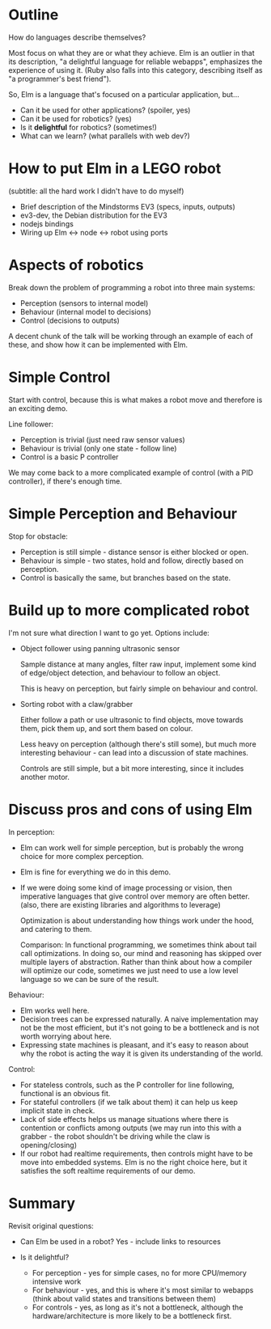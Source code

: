 # Outline

How do languages describe themselves?

Most focus on what they are or what they achieve.  Elm is an outlier
in that its description, "a delightful language for reliable webapps",
emphasizes the experience of using it. (Ruby also falls into this
category, describing itself as "a programmer's best friend").

So, Elm is a language that's focused on a particular application, but...

- Can it be used for other applications? (spoiler, yes)
- Can it be used for robotics? (yes)
- Is it __delightful__ for robotics? (sometimes!)
- What can we learn? (what parallels with web dev?)

# How to put Elm in a LEGO robot

(subtitle: all the hard work I didn't have to do myself)

- Brief description of the Mindstorms EV3 (specs, inputs, outputs)
- ev3-dev, the Debian distribution for the EV3
- nodejs bindings
- Wiring up Elm <-> node <-> robot using ports

# Aspects of robotics

Break down the problem of programming a robot into three main systems:

- Perception (sensors to internal model)
- Behaviour (internal model to decisions)
- Control (decisions to outputs)

A decent chunk of the talk will be working through an example of each
of these, and show how it can be implemented with Elm.

# Simple Control

Start with control, because this is what makes a robot move and
therefore is an exciting demo.

Line follower:
- Perception is trivial (just need raw sensor values)
- Behaviour is trivial (only one state - follow line)
- Control is a basic P controller

We may come back to a more complicated example of control (with a PID
controller), if there's enough time.

# Simple Perception and Behaviour

Stop for obstacle:
- Perception is still simple - distance sensor is either blocked or open.
- Behaviour is simple - two states, hold and follow, directly based on perception.
- Control is basically the same, but branches based on the state.

# Build up to more complicated robot

I'm not sure what direction I want to go yet. Options include:

- Object follower using panning ultrasonic sensor

  Sample distance at many angles, filter raw input, implement some
  kind of edge/object detection, and behaviour to follow an object.

  This is heavy on perception, but fairly simple on behaviour and
  control.

- Sorting robot with a claw/grabber

  Either follow a path or use ultrasonic to find objects, move towards
  them, pick them up, and sort them based on colour.

  Less heavy on perception (although there's still some), but much
  more interesting behaviour - can lead into a discussion of state
  machines.

  Controls are still simple, but a bit more interesting, since it
  includes another motor.

# Discuss pros and cons of using Elm

In perception:
- Elm can work well for simple perception, but is probably the wrong
  choice for more complex perception.
- Elm is fine for everything we do in this demo.
- If we were doing some kind of image processing or vision, then
  imperative languages that give control over memory are often
  better. (also, there are existing libraries and algorithms to
  leverage)

  Optimization is about understanding how things work under the hood,
  and catering to them.

  Comparison: In functional programming, we sometimes think about tail
  call optimizations. In doing so, our mind and reasoning has skipped
  over multiple layers of abstraction. Rather than think about how a
  compiler will optimize our code, sometimes we just need to use a low
  level language so we can be sure of the result.

Behaviour:
- Elm works well here.
- Decision trees can be expressed naturally. A naive implementation
  may not be the most efficient, but it's not going to be a bottleneck
  and is not worth worrying about here.
- Expressing state machines is pleasant, and it's easy to reason about
  why the robot is acting the way it is given its understanding of the
  world.

Control:
- For stateless controls, such as the P controller for line following,
  functional is an obvious fit.
- For stateful controllers (if we talk about them) it can help us keep
  implicit state in check.
- Lack of side effects helps us manage situations where there is
  contention or conflicts among outputs (we may run into this with a
  grabber - the robot shouldn't be driving while the claw is
  opening/closing)
- If our robot had realtime requirements, then controls might have to
  be move into embedded systems. Elm is no the right choice here, but
  it satisfies the soft realtime requirements of our demo.

# Summary

Revisit original questions:

- Can Elm be used in a robot?
  Yes - include links to resources

- Is it delightful?
  - For perception - yes for simple cases, no for more CPU/memory intensive work
  - For behaviour - yes, and this is where it's most similar to webapps (think about valid states and transitions between them)
  - For controls - yes, as long as it's not a bottleneck, although the hardware/architecture is more likely to be a bottleneck first.
